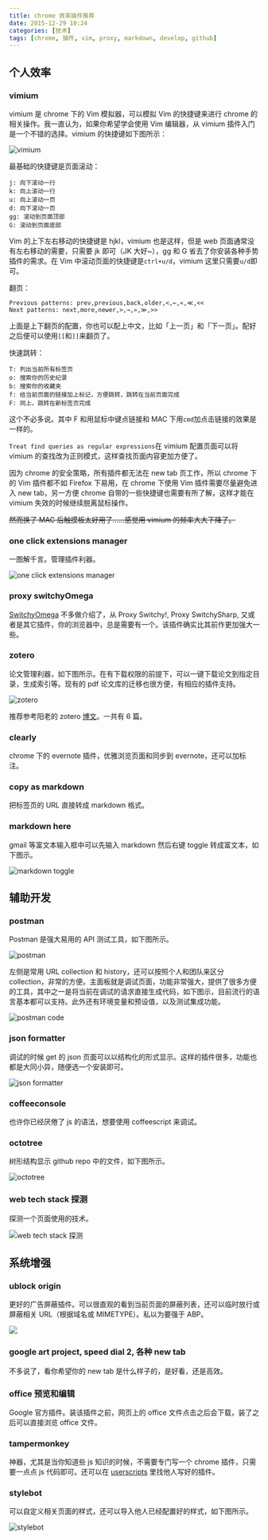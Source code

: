 ```yaml
---
title: chrome 效率插件推荐
date: 2015-12-29 10:24
categories: [技术]
tags: [chrome, 插件, vim, proxy, markdown, develop, github]
---
```


## 个人效率

### vimium

vimium 是 chrome 下的 Vim 模拟器，可以模拟 Vim 的快捷键来进行 chrome 的相关操作。我一直认为，如果你希望学会使用 Vim 编辑器，从 vimium 插件入门是一个不错的选择。vimium 的快捷键如下图所示：

![vimium](http://wulfric.qiniudn.com/vimium.png)

最基础的快捷键是页面滚动：

```
j: 向下滚动一行
k: 向上滚动一行
u: 向上滚动一页
d: 向下滚动一页
gg: 滚动到页面顶部
G: 滚动到页面底部
```

Vim 的上下左右移动的快捷键是 hjkl，vimium 也是这样，但是 web 页面通常没有左右移动的需要，只需要 jk 即可（JK 大好~），gg 和 G 省去了你安装各种手势插件的需求。在 Vim 中滚动页面的快捷键是`ctrl+u/d`，vimium 这里只需要`u/d`即可。

翻页：

```
Previous patterns: prev,previous,back,older,<,←,«,≪,<<
Next patterns: next,more,newer,>,→,»,≫,>>
```

上面是上下翻页的配置，你也可以配上中文，比如「上一页」和「下一页」。配好之后便可以使用`[[`和`]]`来翻页了。

快速跳转：

```
T: 列出当前所有标签页
o: 搜索你的历史纪录
b: 搜索你的收藏夹
f: 给当前页面的链接加上标记，方便跳转，跳转在当前页面完成
F: 同上，跳转在新标签页完成
```

这个不必多说。其中 F 和用鼠标中键点链接和 MAC 下用`cmd`加点击链接的效果是一样的。

`Treat find queries as regular expressions`在 vimium 配置页面可以将 vimium 的查找改为正则模式，这样查找页面内容更加方便了。

因为 chrome 的安全策略，所有插件都无法在 new tab 页工作，所以 chrome 下的 Vim 插件都不如 Firefox 下易用，在 chrome 下使用 Vim 插件需要尽量避免进入 new tab，另一方便 chrome 自带的一些快捷键也需要有所了解，这样才能在 vimium 失效的时候继续脱离鼠标操作。

~~然而换了 MAC 后触摸板太好用了……感觉用 vimium 的频率大大下降了。~~


### one click extensions manager

一图解千言。管理插件利器。

![one click extensions manager](http://wulfric.qiniudn.com/R-one-click-extension-manager.png)

### proxy switchyOmega

[SwitchyOmega](https://github.com/FelisCatus/SwitchyOmega) 不多做介绍了，从 Proxy Switchy!, Proxy SwitchySharp, 又或者是其它插件，你的浏览器中，总是需要有一个。该插件确实比其前作更加强大一些。

### zotero

论文管理利器，如下图所示。在有下载权限的前提下，可以一键下载论文到指定目录，生成索引等。现有的 pdf 论文库的迁移也很方便，有相应的插件支持。

![zotero](http://wulfric.qiniudn.com/zotero.png "zotero.png")

推荐参考阳老的 zotero [博文](http://www.yangzhiping.com/tech/zotero1.html)。一共有 6 篇。

### clearly

chrome 下的 evernote 插件，优雅浏览页面和同步到 evernote，还可以加标注。

### copy as markdown

把标签页的 URL 直接转成 markdown 格式。

### markdown here

gmail 等富文本输入框中可以先输入 markdown 然后右键 toggle 转成富文本，如下图示。

![markdown toggle](http://wulfric.qiniudn.com/markdown-toggle.png "markdown-toggle.png")

## 辅助开发

### postman

Postman 是强大易用的 API 测试工具，如下图所示。

![postman](http://wulfric.qiniudn.com/postman.png "postman")

左侧是常用 URL collection 和 history，还可以按照个人和团队来区分 collection，非常的方便。主面板就是调试页面，功能非常强大，提供了很多方便的工具，其中之一是将当前在调试的请求直接生成代码，如下图示，目前流行的语言基本都可以支持。此外还有环境变量和预设值，以及测试集成功能。

![postman code](http://wulfric.qiniudn.com/postman-code.png "postman-code.png")

### json formatter

调试的时候 get 的 json 页面可以以结构化的形式显示。这样的插件很多，功能也都是大同小异，随便选一个安装即可。

![json formatter](http://wulfric.qiniudn.com/R-json-formatter.png "json formatter")

### coffeeconsole

也许你已经厌倦了 js 的语法，想要使用 coffeescript 来调试。

### octotree

树形结构显示 github repo 中的文件，如下图所示。

![octotree](http://wulfric.qiniudn.com/R-octotree.png)

### web tech stack 探测

探测一个页面使用的技术。

![web tech stack 探测](http://wulfric.qiniudn.com/R-web-tech-stack.png)

## 系统增强

### ublock origin

更好的广告屏蔽插件。可以很直观的看到当前页面的屏蔽列表，还可以临时放行或屏蔽相关 URL（根据域名或 MIMETYPE）。私以为要强于 ABP。

![](http://wulfric.qiniudn.com/R-ublock-origin.png)

### google art project, speed dial 2, 各种 new tab

不多说了，看你希望你的 new tab 是什么样子的，是好看，还是高效。

### office 预览和编辑

Google 官方插件。装该插件之前，网页上的 office 文件点击之后会下载，装了之后可以直接浏览 office 文件。

### tampermonkey

神器，尤其是当你知道些 js 知识的时候，不需要专门写一个 chrome 插件，只需要一点点 js 代码即可。还可以在 [userscripts](https://greasyfork.org/) 里找他人写好的插件。

### stylebot

可以自定义相关页面的样式，还可以导入他人已经配置好的样式，如下图所示。

![stylebot](http://wulfric.qiniudn.com/R-stylebot.png)
